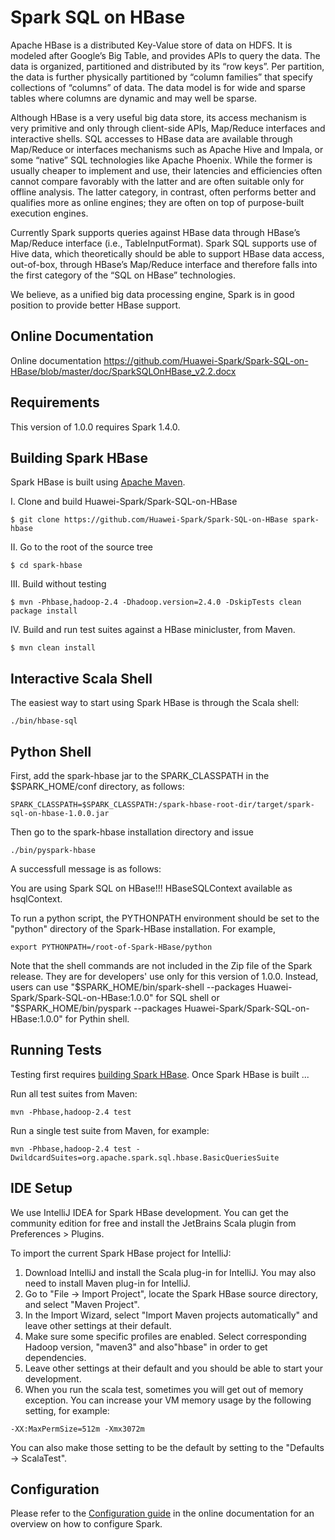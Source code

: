 # Spark SQL on HBase

Apache HBase is a distributed Key-Value store of data on HDFS. It is modeled after Google’s Big Table, and provides APIs to query the data. The data is organized, partitioned and distributed by its “row keys”. Per partition, the data is further physically partitioned by “column families” that specify collections of “columns” of data. The data model is for wide and sparse tables where columns are dynamic and may well be sparse.

Although HBase is a very useful big data store, its access mechanism is very primitive and only through client-side APIs, Map/Reduce interfaces and interactive shells. SQL accesses to HBase data are available through Map/Reduce or interfaces mechanisms such as Apache Hive and Impala, or some “native” SQL technologies like Apache Phoenix. While the former is usually cheaper to implement and use, their latencies and efficiencies often cannot compare favorably with the latter and are often suitable only for offline analysis. The latter category, in contrast, often performs better and qualifies more as online engines; they are often on top of purpose-built execution engines.

Currently Spark supports queries against HBase data through HBase’s Map/Reduce interface (i.e., TableInputFormat). Spark SQL supports use of Hive data, which theoretically should be able to support HBase data access, out-of-box, through HBase’s Map/Reduce interface and therefore falls into the first category of the “SQL on HBase” technologies.

We believe, as a unified big data processing engine, Spark is in good position to provide better HBase support.

## Online Documentation

Online documentation https://github.com/Huawei-Spark/Spark-SQL-on-HBase/blob/master/doc/SparkSQLOnHBase_v2.2.docx

## Requirements

This version of 1.0.0 requires Spark 1.4.0.

## Building Spark HBase

Spark HBase is built using [Apache Maven](http://maven.apache.org/).

I. Clone and build Huawei-Spark/Spark-SQL-on-HBase
```
$ git clone https://github.com/Huawei-Spark/Spark-SQL-on-HBase spark-hbase
```

II. Go to the root of the source tree
```
$ cd spark-hbase
```

III. Build without testing
```
$ mvn -Phbase,hadoop-2.4 -Dhadoop.version=2.4.0 -DskipTests clean package install
```

IV. Build and run test suites against a HBase minicluster, from Maven.
```
$ mvn clean install
```

## Interactive Scala Shell

The easiest way to start using Spark HBase is through the Scala shell:
```
./bin/hbase-sql
```

## Python Shell

First, add the spark-hbase jar to the SPARK_CLASSPATH in the $SPARK_HOME/conf directory, as follows:
```
SPARK_CLASSPATH=$SPARK_CLASSPATH:/spark-hbase-root-dir/target/spark-sql-on-hbase-1.0.0.jar
```
Then go to the spark-hbase installation directory and issue
```
./bin/pyspark-hbase
```
A successfull message is as follows:

   You are using Spark SQL on HBase!!!
   HBaseSQLContext available as hsqlContext.

To run a python script, the PYTHONPATH environment should be set to the "python" directory of the Spark-HBase installation. For example,
```
export PYTHONPATH=/root-of-Spark-HBase/python
```

Note that the shell commands are not included in the Zip file of the Spark release. They are for developers' use only for this version of 1.0.0. Instead, users can use "$SPARK_HOME/bin/spark-shell --packages Huawei-Spark/Spark-SQL-on-HBase:1.0.0" for SQL shell or "$SPARK_HOME/bin/pyspark --packages Huawei-Spark/Spark-SQL-on-HBase:1.0.0" for Pythin shell.

## Running Tests

Testing first requires [building Spark HBase](#building-spark). Once Spark HBase is built ...

Run all test suites from Maven:
```
mvn -Phbase,hadoop-2.4 test
```
Run a single test suite from Maven, for example:
```
mvn -Phbase,hadoop-2.4 test -DwildcardSuites=org.apache.spark.sql.hbase.BasicQueriesSuite
```
## IDE Setup

We use IntelliJ IDEA for Spark HBase development. You can get the community edition for free and install the JetBrains Scala plugin from Preferences > Plugins.

To import the current Spark HBase project for IntelliJ:

1. Download IntelliJ and install the Scala plug-in for IntelliJ. You may also need to install Maven plug-in for IntelliJ.
2. Go to "File -> Import Project", locate the Spark HBase source directory, and select "Maven Project".
3. In the Import Wizard, select "Import Maven projects automatically" and leave other settings at their default. 
4. Make sure some specific profiles are enabled. Select corresponding Hadoop version, "maven3" and also"hbase" in order to get dependencies.
5. Leave other settings at their default and you should be able to start your development.
6. When you run the scala test, sometimes you will get out of memory exception. You can increase your VM memory usage by the following setting, for example:

```
-XX:MaxPermSize=512m -Xmx3072m
```

You can also make those setting to be the default by setting to the "Defaults -> ScalaTest".

## Configuration

Please refer to the [Configuration guide](http://spark.apache.org/docs/latest/configuration.html)
in the online documentation for an overview on how to configure Spark.
